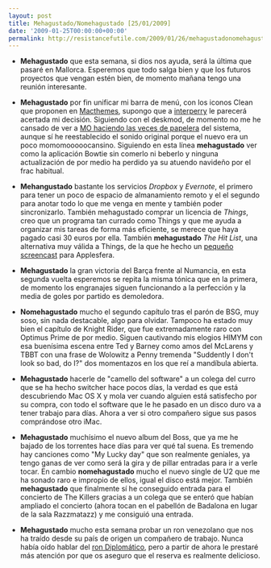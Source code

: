 ```yaml
---
layout: post
title: Mehagustado/Nomehagustado [25/01/2009]
date: '2009-01-25T00:00:00+00:00'
permalink: http://resistancefutile.com/2009/01/26/mehagustadonomehagustado-25012009/
---
```

- <strong>Mehagustado</strong> que esta semana, si dios nos ayuda, será la última que pasaré en Mallorca. Esperemos que todo salga bien y que los futuros proyectos que vengan estén bien, de momento mañana tengo una reunión interesante.

- <strong>Mehagustado</strong> por fin unificar mi barra de menú, con los iconos Clean que proponen en <a href="http://macthemes2.net">Macthemes</a>, supongo que a <a href="http://intemperie79.wordpress.com">interperry</a> le parecerá acertada mi decisión. Siguiendo con el deskmod, de momento no me he cansado de ver a <a href="http://resistancefutile.com/2009/01/24/m-o-como-papelera/">MO haciendo las veces de papelera</a> del sistema, aunque sí he reestablecido el sonido original porque el nuevo era un poco momomooooocansino. Siguiendo en esta línea <strong>mehagustado</strong> ver como la aplicación Bowtie sin comerlo ni beberlo y ninguna actualización de por medio ha perdido ya su atuendo navideño por el frac habitual.

- <strong>Mehangustado</strong> bastante los servicios <em>Dropbox</em> y <em>Evernote</em>, el primero para tener un poco de espacio de almanamiento remoto y el el segundo para anotar todo lo que me venga en mente y también poder sincronizarlo. También mehagustado comprar un licencia de <em>Things</em>, creo que un programa tan currado como Things y que me ayuda a organizar mis tareas de forma más eficiente, se merece que haya pagado casi 30 euros por ella. También <strong>mehagustado</strong><em> The Hit List</em>, una alternativa muy válida a Things, de la que he hecho un <a href="http://www.applesfera.com/2009/01/25-herramientas-gtd-the-hit-list-screencast">pequeño screencast</a> para Applesfera.

- <strong>Mehagustado</strong> la gran victoria del Barça frente al Numancia, en esta segunda vuelta esperemos se repita la misma tónica que en la primera, de momento los engranajes siguen funcionando a la perfección y la media de goles por partido es demoledora.

- <strong>Nomehagustado</strong> mucho el segundo capítulo tras el parón de BSG, muy soso, sin nada destacable, algo para olvidar. Tampoco ha estado muy bien el capítulo de Knight Rider, que fue extremadamente raro con Optimus Prime de por medio. Siguen cautivando mis elogios HIMYM con esa buenísima escena entre Ted y Barney como amos del McLarens y TBBT con una frase de Wolowitz a Penny tremenda "Suddently I don't look so bad, do I?" dos momentazos en los que reí a mandíbula abierta.

- <strong>Mehagustado</strong> hacerle de "camello del software" a un colega del curro que se ha hecho switcher hace pocos días, la verdad es que está descubriendo Mac OS X y mola ver cuando alguien está satisfecho por su compra, con todo el software que le he pasado en un disco duro va a tener trabajo para días. Ahora a ver si otro compañero sigue sus pasos comprándose otro iMac.

- <strong>Mehagustado</strong> muchísimo el nuevo album del Boss, que ya me he bajado de los torrentes hace días para ver qué tal suena. Es tremendo hay canciones como "My Lucky day" que son realmente geniales, ya tengo ganas de ver como será la gira y de pillar entradas para ir a verle tocar. En cambio <strong>nomehagustado</strong> mucho el nuevo single de U2 que me ha sonado raro e impropio de ellos, igual el disco está mejor. También <strong>mehagustado</strong> que finalmente sí he conseguido entrada para el concierto de The Killers gracias a un colega que se enteró que habían ampliado el concierto (ahora tocan en el pabellón de Badalona en lugar de la sala Razzmatazz) y me consiguió una entrada. 

- <strong>Mehagustado</strong> mucho esta semana probar un ron venezolano que nos ha traído desde su país de origen un compañero de trabajo. Nunca había oído hablar del <a href="http://www.rondiplomatico.es/reserva.html">ron Diplomático</a>, pero a partir de ahora le prestaré más atención por que os aseguro que el reserva es realmente delicioso.
